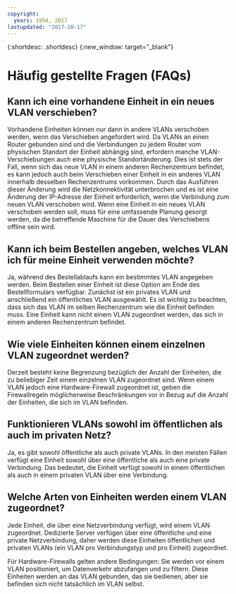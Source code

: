 ```yaml
---
copyright:
  years: 1994, 2017
lastupdated: "2017-10-17"
---
```

{:shortdesc: .shortdesc}
{:new_window: target="_blank"}

# Häufig gestellte Fragen (FAQs)


## Kann ich eine vorhandene Einheit in ein neues VLAN verschieben?

Vorhandene Einheiten können nur dann in andere VLANs verschoben werden, wenn das Verschieben angefordert wird. Da VLANs an einen Router gebunden sind und die Verbindungen zu jedem Router vom physischen Standort der Einheit abhängig sind, erfordern manche VLAN-Verschiebungen auch eine physische Standortänderung. Dies ist stets der Fall, wenn sich das neue VLAN in einem anderen Rechenzentrum befindet, es kann jedoch auch beim Verschieben einer Einheit in ein anderes VLAN innerhalb desselben Rechenzentrums vorkommen. Durch das Ausführen dieser Änderung wird die Netzkonnektivität unterbrochen und es ist eine Änderung der IP-Adresse der Einheit erforderlich, wenn die Verbindung zum neuen VLAN verschoben wird. Wenn eine Einheit in ein neues VLAN verschoben werden soll, muss für eine umfassende Planung gesorgt werden, da die betreffende Maschine für die Dauer des Verschiebens offline sein wird.


## Kann ich beim Bestellen angeben, welches VLAN ich für meine Einheit verwenden möchte?

Ja, während des Bestellablaufs kann ein bestimmtes VLAN angegeben werden. Beim Bestellen einer Einheit ist diese Option am Ende des Bestellformulars verfügbar. Zunächst ist ein privates VLAN und anschließend ein öffentliches VLAN ausgewählt. Es ist wichtig zu beachten, dass sich das VLAN im selben Rechenzentrum wie die Einheit befinden muss. Eine Einheit kann nicht einem VLAN zugeordnet werden, das sich in einem anderen Rechenzentrum befindet.

## Wie viele Einheiten können einem einzelnen VLAN zugeordnet werden?

Derzeit besteht keine Begrenzung bezüglich der Anzahl der Einheiten, die zu beliebiger Zeit einem einzelnen VLAN zugeordnet sind. Wenn einem VLAN jedoch eine Hardware-Firewall zugeordnet ist, geben die Firewallregeln möglicherweise Beschränkungen vor in Bezug auf die Anzahl der Einheiten, die sich im VLAN befinden.

## Funktionieren VLANs sowohl im öffentlichen als auch im privaten Netz?

Ja, es gibt sowohl öffentliche als auch private VLANs. In den meisten Fällen verfügt eine Einheit sowohl über eine öffentliche als auch eine private Verbindung. Das bedeutet, die Einheit verfügt sowohl in einem öffentlichen als auch in einem privaten VLAN über eine Verbindung.

## Welche Arten von Einheiten werden einem VLAN zugeordnet?

Jede Einheit, die über eine Netzverbindung verfügt, wird einem VLAN zugeordnet. Dedizierte Server verfügen über eine öffentliche und eine private Netzverbindung, daher werden diese Einheiten öffentlichen und privaten VLANs (ein VLAN pro Verbindungstyp und pro Einheit) zugeordnet.

Für Hardware-Firewalls gelten andere Bedingungen: Sie werden vor einem VLAN positioniert, um Datenverkehr abzufangen und zu filtern. Diese Einheiten werden an das VLAN gebunden, das sie bedienen, aber sie befinden sich nicht tatsächlich im VLAN selbst.
